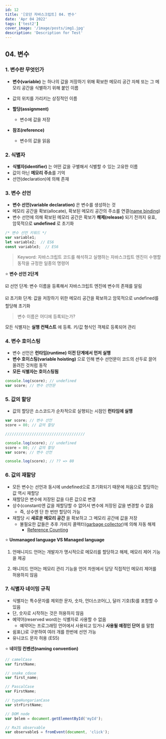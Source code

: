 ```yaml
---
id: 12
title: '[모던 자바스크립트] 04. 변수'
date: 'Apr 04 2022'
tags: ['test2']
cover_image: '/image/posts/img1.jpg'
description: 'Description for Test'
---
```


## 04. 변수

### 1. 변수란 무엇인가

- **변수(variable)** 는 하나의 값을 저장하기 위해 확보한 메모리 공간 자체 또는 그 메모리 공간을 식별하기 위해 붙인 이름
- 값의 위치를 가리키는 상징적인 이름

- **할당(assignment)**

  - 변수에 값을 저장

- **참조(reference)**
  - 변수의 값을 읽음

### 2. 식별자

- **식별자(identifier)** 는 어떤 값을 구별해서 식별할 수 있는 고유한 이름
- 값이 아닌 **메모리 주소**를 기억
- 선언(declaration)에 의해 존재

### 3. 변수 선언

- **변수 선언(variable declaration)** 은 변수를 생성하는 것
- 메모리 공간을 확보(allocate), 확보된 메모리 공간의 주소를 연결([name binding](https://en.wikipedia.org/wiki/Name_binding))
- 변수 선언에 의해 확보된 메모리 공간은 확보가 **해제(release)** 되기 전까지 유효, 암묵적으로 **undefined** 로 초기화

```javascript
/* 변수 선언 키워드 */
var variable1;
let variable2;  // ES6
const variable3;  // ES6
```

> Keyword: 자바스크립트 코드를 해석하고 실행하는 자바스크립트 엔진이 수행할 동작을 규정한 일종의 명령어

⭐️ **변수 선언 2단계**

☑️ 선언 단계: 변수 이름을 등록해서 자바스크립트 엔진에 변수의 존재를 알림

☑️ 초기화 단계: 값을 저장하기 위한 메모리 공간을 확보하고 암묵적으로 undefined를 할당해 초기화

> 변수 이름은 어디에 등록되는가?

모든 식별자는 **실행 컨텍스트** 에 등록. 키/값 형식인 객체로 등록되어 관리

### 4. 변수 호이스팅

- 변수 선언은 **런타임(runtime) 이전 단계에서 먼저 실행**
- **변수 호이스팅(variable hoisting)** 으로 인해 변수 선언문이 코드의 선두로 끌어 올려진 것처럼 동작
- **모든 식별자는 호이스팅됨**

```javascript
console.log(score); // undefined
var score; // 변수 선언문
```

### 5. 값의 할당

- 값의 할당은 소스코드가 순차적으로 실행되는 시점인 **런타임에 실행**

```javascript
var score; // 변수 선언
score = 80; // 값의 할당

////////////////////////////////////

console.log(score); // undefined
score = 80; // 값의 할당
var score; // 변수 선언

console.log(score); // ?? => 80
```

### 6. 값의 재할당

- 모든 변수는 선언과 동시에 undefined으로 초기화되기 때문에 처음으로 할당하는 값 역시 재할당
- 재할당은 변수에 저장된 값을 다른 값으로 변경
- 상수(constant)엔 값을 재할당할 수 없어서 변수에 저장된 값을 변경할 수 없음
  - 즉, 상수엔 단 한 번만 할당이 가능
- 재할당 시 **새로운 메모리 공간** 을 확보하고 그 메모리 공간에 값을 저장
  - 불필요한 값들은 추후 가비지 콜렉터([garbage collector](https://developer.mozilla.org/en-US/docs/Web/JavaScript/Memory_Management))에 의해 자동 해제
    - [Reference Counting](https://en.wikipedia.org/wiki/Reference_counting)

⭐️ **Unmanaged language VS Managed language**

1. 언매니지드 언어는 개발자가 명시적으로 메모리를 할당하고 해제, 메모리 제어 기능을 제공

2. 매니지드 언어는 메모리 관리 기능을 언어 차원에서 담당 직접적인 메모리 제어를 허용하지 않음

### 7. 식별자 네이밍 규칙

- 식별자는 특수문자를 제외한 문자, 숫자, 언더스코어(\_), 달러 기호($)를 포함할 수 있음
- 단, 숫자로 시작하는 것은 허용하지 않음
- 예약어(reserved word)는 식별자로 사용할 수 없음
  - 예약어는 프로그래밍 언어에서 사용되고 있거나 **사용될 예정인 단어** 를 말함
- 쉼표(,)로 구분하여 여러 개를 한번에 선언 가능
- 유니코드 문자 허용 (ES5)

⭐️ **네이밍 컨벤션(naming convention)**

```javascript
// camelCase
var firstName;

// snake_cdase
var first_name;

// PascalCase
var FirstName;

// typeHungarianCase
var strFirstName;

// DOM node
var $elem = document.getElementById('myId');

// RxJS observable
var observable$ = fromEvent(document, 'click');
```
